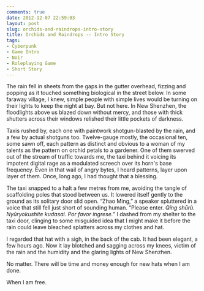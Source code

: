 ```yaml
---
comments: true
date: 2012-12-07 22:59:03
layout: post
slug: orchids-and-raindrops-intro-story
title: Orchids and Raindrops -- Intro Story
tags:
- Cyberpunk
- Game Intro
- Noir
- Roleplaying Game
- Short Story
---
```


The rain fell in sheets from the gaps in the gutter overhead, fizzing and popping as it touched something biological in the street below. In some faraway village, I knew, simple people with simple lives would be turning on their lights to keep the night at bay. But not here. In New Shenzhen, the floodlights above us blazed down without mercy, and those with thick shutters across their windows relished their little pockets of darkness.

Taxis rushed by, each one with paintwork shotgun-blasted by the rain, and a few by actual shotguns too. Twelve-gauge mostly, the occasional ten, some sawn off, each pattern as distinct and obvious to a woman of my talents as the pattern on orchid petals to a gardener. One of them swerved out of the stream of traffic towards me, the taxi behind it voicing its impotent digital rage as a modulated screech over its horn's base frequency. Even in that wail of angry bytes, I heard patterns, layer upon layer of them. Once, long ago, I had thought that a blessing.

The taxi snapped to a halt a few metres from me, avoiding the tangle of scaffolding poles that stood between us. It lowered itself gently to the ground as its solitary door slid open.
“Zhao Ming,” a speaker spluttered in a voice that still fell just short of sounding human. “Please enter. <em>Qǐng shūrù. Nyūryokushite kudasai. Por favor ingrese.</em>”
I dashed from my shelter to the taxi door, clinging to some misguided idea that I might make it before the rain could leave bleached splatters across my clothes and hat.

I regarded that hat with a sigh, in the back of the cab. It had been elegant, a few hours ago. Now it lay blotched and sagging across my knees, victim of the rain and the humidity and the glaring lights of New Shenzhen.

No matter. There will be time and money enough for new hats when I am done.

When I am free.
